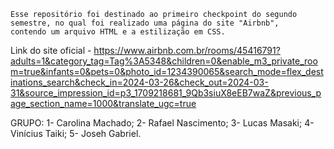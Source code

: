     Esse repositório foi destinado ao primeiro checkpoint do segundo semestre, no qual foi realizado uma página do site "Airbnb",
    contendo um arquivo HTML e a estilização em CSS.
    
Link do site oficial - https://www.airbnb.com.br/rooms/45416791?adults=1&category_tag=Tag%3A5348&children=0&enable_m3_private_room=true&infants=0&pets=0&photo_id=1234390065&search_mode=flex_destinations_search&check_in=2024-03-26&check_out=2024-03-31&source_impression_id=p3_1709218681_9Qb3siuX8eEB7waZ&previous_page_section_name=1000&translate_ugc=true

GRUPO:
1- Carolina Machado;
2- Rafael Nascimento;
3- Lucas Masaki;
4- Vinícius Taiki;
5- Joseh Gabriel.
